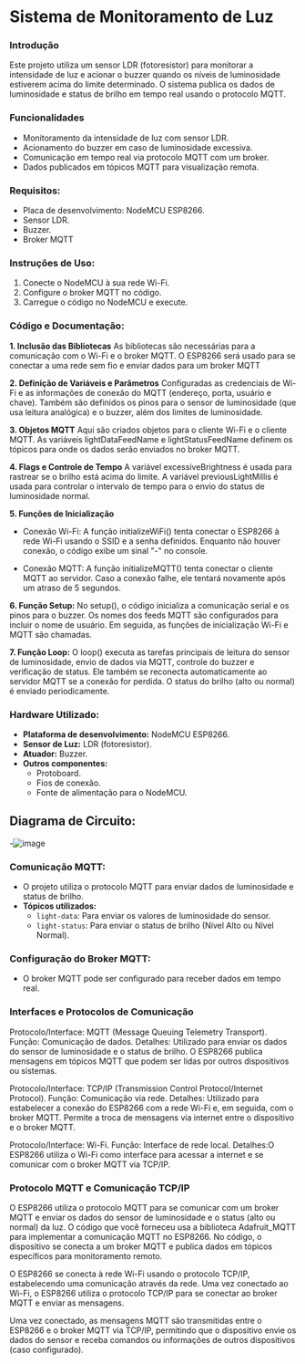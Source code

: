 # Sistema de Monitoramento de Luz

### Introdução
Este projeto utiliza um sensor LDR (fotoresistor) para monitorar a intensidade de luz e acionar o buzzer quando os níveis de luminosidade estiverem acima do limite determinado. O sistema publica os dados de luminosidade e status de brilho em tempo real usando o protocolo MQTT.



### Funcionalidades
- Monitoramento da intensidade de luz com sensor LDR.
- Acionamento do buzzer em caso de luminosidade excessiva.
- Comunicação em tempo real via protocolo MQTT com um broker.
- Dados publicados em tópicos MQTT para visualização remota.


### Requisitos:
- Placa de desenvolvimento: NodeMCU ESP8266.
- Sensor LDR.
- Buzzer.
- Broker MQTT


### Instruções de Uso:
1. Conecte o NodeMCU à sua rede Wi-Fi.
2. Configure o broker MQTT no código.
3. Carregue o código no NodeMCU e execute.
  

### Código e Documentação:
**1. Inclusão das Bibliotecas**
As bibliotecas são necessárias para a comunicação com o Wi-Fi e o broker MQTT. O ESP8266 será usado para se conectar a uma rede sem fio e enviar dados para um broker MQTT

**2. Definição de Variáveis e Parâmetros**
Configuradas as credenciais de Wi-Fi e as informações de conexão do MQTT (endereço, porta, usuário e chave). Também são definidos os pinos para o sensor de luminosidade (que usa leitura analógica) e o buzzer, além dos limites de luminosidade.

**3. Objetos MQTT**
Aqui são criados objetos para o cliente Wi-Fi e o cliente MQTT. As variáveis lightDataFeedName e lightStatusFeedName definem os tópicos para onde os dados serão enviados no broker MQTT.

**4. Flags e Controle de Tempo**
A variável excessiveBrightness é usada para rastrear se o brilho está acima do limite. A variável previousLightMillis é usada para controlar o intervalo de tempo para o envio do status de luminosidade normal.

**5. Funções de Inicialização**
- Conexão Wi-Fi:
A função initializeWiFi() tenta conectar o ESP8266 à rede Wi-Fi usando o SSID e a senha definidos. Enquanto não houver conexão, o código exibe um sinal "-" no console.

- Conexão MQTT:
A função initializeMQTT() tenta conectar o cliente MQTT ao servidor. Caso a conexão falhe, ele tentará novamente após um atraso de 5 segundos.

**6. Função Setup:**
No setup(), o código inicializa a comunicação serial e os pinos para o buzzer. Os nomes dos feeds MQTT são configurados para incluir o nome de usuário. Em seguida, as funções de inicialização Wi-Fi e MQTT são chamadas.

**7. Função Loop:**
O loop() executa as tarefas principais de leitura do sensor de luminosidade, envio de dados via MQTT, controle do buzzer e verificação de status. Ele também se reconecta automaticamente ao servidor MQTT se a conexão for perdida. O status do brilho (alto ou normal) é enviado periodicamente.


### Hardware Utilizado:
- **Plataforma de desenvolvimento:** NodeMCU ESP8266.
- **Sensor de Luz:** LDR (fotoresistor).
- **Atuador:** Buzzer.
- **Outros componentes:**
  - Protoboard.
  - Fios de conexão.
  - Fonte de alimentação para o NodeMCU.


## Diagrama de Circuito:
-![image](https://github.com/user-attachments/assets/99541bc3-649f-4726-a22d-2098c91ffc88)


### Comunicação MQTT:
- O projeto utiliza o protocolo MQTT para enviar dados de luminosidade e status de brilho.
- **Tópicos utilizados:**
  - `light-data`: Para enviar os valores de luminosidade do sensor.
  - `light-status`: Para enviar o status de brilho (Nível Alto ou Nível Normal).


### Configuração do Broker MQTT:
- O broker MQTT pode ser configurado para receber dados em tempo real.


### Interfaces e Protocolos de Comunicação
Protocolo/Interface: MQTT (Message Queuing Telemetry Transport).
Função: Comunicação de dados.
Detalhes: Utilizado para enviar os dados do sensor de luminosidade e o status de brilho. O ESP8266 publica mensagens em tópicos MQTT que podem ser lidas por outros dispositivos ou sistemas.

Protocolo/Interface: TCP/IP (Transmission Control Protocol/Internet Protocol).
Função: Comunicação via rede.
Detalhes: Utilizado para estabelecer a conexão do ESP8266 com a rede Wi-Fi e, em seguida, com o broker MQTT. Permite a troca de mensagens via internet entre o dispositivo e o broker MQTT.

Protocolo/Interface: Wi-Fi.
Função: Interface de rede local.
Detalhes:O ESP8266 utiliza o Wi-Fi como interface para acessar a internet e se comunicar com o broker MQTT via TCP/IP.


### Protocolo MQTT e Comunicação TCP/IP
O ESP8266 utiliza o protocolo MQTT para se comunicar com um broker MQTT e enviar os dados do sensor de luminosidade e o status (alto ou normal) da luz. O código que você forneceu usa a biblioteca Adafruit_MQTT para implementar a comunicação MQTT no ESP8266. No código, o dispositivo se conecta a um broker MQTT e publica dados em tópicos específicos para monitoramento remoto.

O ESP8266 se conecta à rede Wi-Fi usando o protocolo TCP/IP, estabelecendo uma comunicação através da rede.
Uma vez conectado ao Wi-Fi, o ESP8266 utiliza o protocolo TCP/IP para se conectar ao broker MQTT e enviar as mensagens.

Uma vez conectado, as mensagens MQTT são transmitidas entre o ESP8266 e o broker MQTT via TCP/IP, permitindo que o dispositivo envie os dados do sensor e receba comandos ou informações de outros dispositivos (caso configurado).
